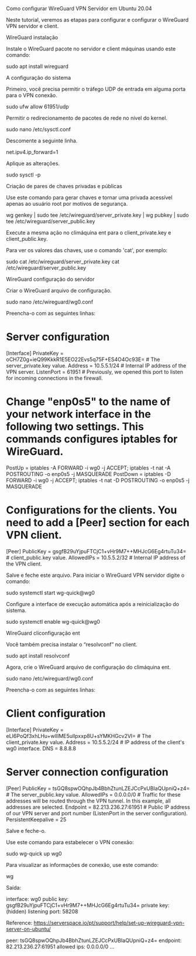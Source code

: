 Como configurar WireGuard VPN Servidor em Ubuntu 20.04

Neste tutorial, veremos as etapas para configurar e configurar o WireGuard VPN servidor e client.

WireGuard instalação

Instale o WireGuard pacote no servidor e client máquinas usando este comando:

sudo apt install wireguard

A configuração do sistema

Primeiro, você precisa permitir o tráfego UDP de entrada em alguma porta para o VPN conexão.

sudo ufw allow 61951/udp

Permitir o redirecionamento de pacotes de rede no nível do kernel.

sudo nano /etc/sysctl.conf

Descomente a seguinte linha.

net.ipv4.ip_forward=1

Aplique as alterações.

sudo sysctl -p

Criação de pares de chaves privadas e públicas

Use este comando para gerar chaves e tornar uma privada acessível apenas ao usuário root por motivos de segurança.

wg genkey | sudo tee /etc/wireguard/server_private.key | wg pubkey | sudo tee /etc/wireguard/server_public.key

Execute a mesma ação no climáquina ent para o client_private.key e client_public.key.

Para ver os valores das chaves, use o comando 'cat', por exemplo:

sudo cat /etc/wireguard/server_private.key
cat /etc/wireguard/server_public.key

WireGuard configuração do servidor

Criar o WireGuard arquivo de configuração.

sudo nano /etc/wireguard/wg0.conf

Preencha-o com as seguintes linhas:

# Server configuration
[Interface]
PrivateKey = oCH7Z0g+ieQ99KkkR1E5EO22Evs5q75F+ES4O4Oc93E= # The server_private.key value.
Address = 10.5.5.1/24  # Internal IP address of the VPN server.
ListenPort = 61951  # Previously, we opened this port to listen for incoming connections in the firewall.
# Change "enp0s5" to the name of your network interface in the following two settings. This commands configures iptables for WireGuard.
PostUp = iptables -A FORWARD -i wg0 -j ACCEPT; iptables -t nat -A POSTROUTING -o enp0s5 -j MASQUERADE
PostDown = iptables -D FORWARD -i wg0 -j ACCEPT; iptables -t nat -D POSTROUTING -o enp0s5 -j MASQUERADE

# Configurations for the clients. You need to add a [Peer] section for each VPN client.
[Peer]
PublicKey = gsgfB29uYjpuFTCjC1+vHr9M7++MHJcG6Eg4rtuTu34= # client_public.key value.
AllowedIPs = 10.5.5.2/32 # Internal IP address of the VPN client.

Salve e feche este arquivo. Para iniciar o WireGuard VPN servidor digite o comando:

sudo systemctl start wg-quick@wg0

Configure a interface de execução automática após a reinicialização do sistema.

sudo systemctl enable wg-quick@wg0

WireGuard cliconfiguração ent

Você também precisa instalar o “resolvconf” no client.

sudo apt install resolvconf

Agora, crie o WireGuard arquivo de configuração do climáquina ent.

sudo nano /etc/wireguard/wg0.conf

Preencha-o com as seguintes linhas:

# Client configuration
[Interface]
PrivateKey = eLI6PoQf3xhLHu+wlIIME5ullpxxp8U+sYMKHGcv2VI= # The client_private.key value.
Address = 10.5.5.2/24 # IP address of the client's wg0 interface.
DNS = 8.8.8.8

# Server connection configuration
[Peer]
PublicKey = tsGQ8spwOQhpJb4BbhZtunLZEJCcPxUBIaQUpniQ+z4= # The server_public.key value.
AllowedIPs = 0.0.0.0/0 # Traffic for these addresses will be routed through the VPN tunnel. In this example, all addresses are selected.
Endpoint = 82.213.236.27:61951 # Public IP address of our VPN server and port number (ListenPort in the server configuration).
PersistentKeepalive = 25

Salve e feche-o.

Use este comando para estabelecer o VPN conexão:

sudo wg-quick up wg0

Para visualizar as informações de conexão, use este comando:

wg

Saída:

interface: wg0
public key: gsgfB29uYjpuFTCjC1+vHr9M7++MHJcG6Eg4rtuTu34=
private key: (hidden)
listening port: 58208

Reference: https://serverspace.io/pt/support/help/set-up-wireguard-vpn-server-on-ubuntu/

peer: tsGQ8spwOQhpJb4BbhZtunLZEJCcPxUBIaQUpniQ+z4=
endpoint: 82.213.236.27:61951
allowed ips: 0.0.0.0/0
...
